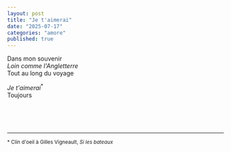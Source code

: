 ```yaml
---
layout: post
title: "Je t'aimerai"
date: "2025-07-17"
categories: "amore"
published: true
---
```


Dans mon souvenir  
*Loin comme l'Angletterre*  
Tout au long du voyage  

*Je t'aimerai*<sup>*</sup>  
Toujours  


<br/>
<br/>
<br/>

___

<sup>* Clin d'oeil à Gilles Vigneault, *Si les bateaux*</sup>
